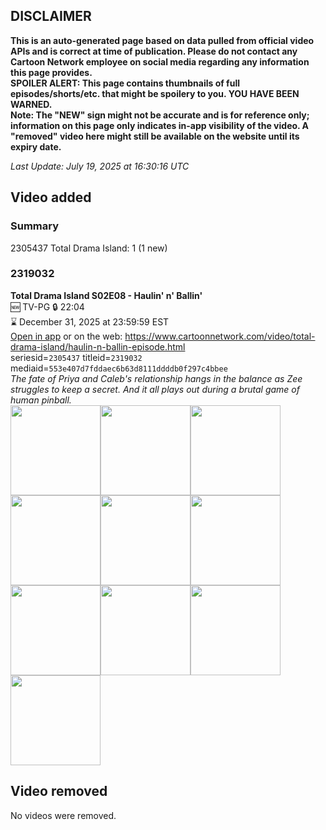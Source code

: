 ## DISCLAIMER
**This is an auto-generated page based on data pulled from official video APIs and is correct at time of publication. Please do not contact any Cartoon Network employee on social media regarding any information this page provides.**  
**SPOILER ALERT: This page contains thumbnails of full episodes/shorts/etc. that might be spoilery to you. YOU HAVE BEEN WARNED.**  
**Note: The "NEW" sign might not be accurate and is for reference only; information on this page only indicates in-app visibility of the video. A "removed" video here might still be available on the website until its expiry date.**  

_Last Update: July 19, 2025 at 16:30:16 UTC_
## Video added
### Summary
2305437 Total Drama Island: 1 (1 new)  
### 2319032
**Total Drama Island S02E08 - Haulin' n' Ballin'**  
🆕 TV-PG 🔒 22:04  
⌛ December 31, 2025 at 23:59:59 EST  
[Open in app](https://cnvideo.sercomkc.org/redirector.html?type=cnapp&seriesid=2305437&titleid=2319032&mediaid=553e407d7fddaec6b63d8111ddddb0f297c4bbee) or on the web: https://www.cartoonnetwork.com/video/total-drama-island/haulin-n-ballin-episode.html  
seriesid=`2305437` titleid=`2319032` mediaid=`553e407d7fddaec6b63d8111ddddb0f297c4bbee`  
_The fate of Priya and Caleb's relationship hangs in the balance as Zee struggles to keep a secret. And it all plays out during a brutal game of human pinball._  
<a href="https://s3.amazonaws.com/cartoonorchestrator/2319032_001_1280x720.jpg"><img src="https://s3.amazonaws.com/cartoonorchestrator/2319032_001_640x360.jpg" height="144px" /></a><a href="https://s3.amazonaws.com/cartoonorchestrator/2319032_002_1280x720.jpg"><img src="https://s3.amazonaws.com/cartoonorchestrator/2319032_002_640x360.jpg" height="144px" /></a><a href="https://s3.amazonaws.com/cartoonorchestrator/2319032_003_1280x720.jpg"><img src="https://s3.amazonaws.com/cartoonorchestrator/2319032_003_640x360.jpg" height="144px" /></a><a href="https://s3.amazonaws.com/cartoonorchestrator/2319032_004_1280x720.jpg"><img src="https://s3.amazonaws.com/cartoonorchestrator/2319032_004_640x360.jpg" height="144px" /></a><a href="https://s3.amazonaws.com/cartoonorchestrator/2319032_005_1280x720.jpg"><img src="https://s3.amazonaws.com/cartoonorchestrator/2319032_005_640x360.jpg" height="144px" /></a><a href="https://s3.amazonaws.com/cartoonorchestrator/2319032_006_1280x720.jpg"><img src="https://s3.amazonaws.com/cartoonorchestrator/2319032_006_640x360.jpg" height="144px" /></a><a href="https://s3.amazonaws.com/cartoonorchestrator/2319032_007_1280x720.jpg"><img src="https://s3.amazonaws.com/cartoonorchestrator/2319032_007_640x360.jpg" height="144px" /></a><a href="https://s3.amazonaws.com/cartoonorchestrator/2319032_008_1280x720.jpg"><img src="https://s3.amazonaws.com/cartoonorchestrator/2319032_008_640x360.jpg" height="144px" /></a><a href="https://s3.amazonaws.com/cartoonorchestrator/2319032_009_1280x720.jpg"><img src="https://s3.amazonaws.com/cartoonorchestrator/2319032_009_640x360.jpg" height="144px" /></a><a href="https://s3.amazonaws.com/cartoonorchestrator/2319032_010_1280x720.jpg"><img src="https://s3.amazonaws.com/cartoonorchestrator/2319032_010_640x360.jpg" height="144px" /></a>
## Video removed
No videos were removed.  
